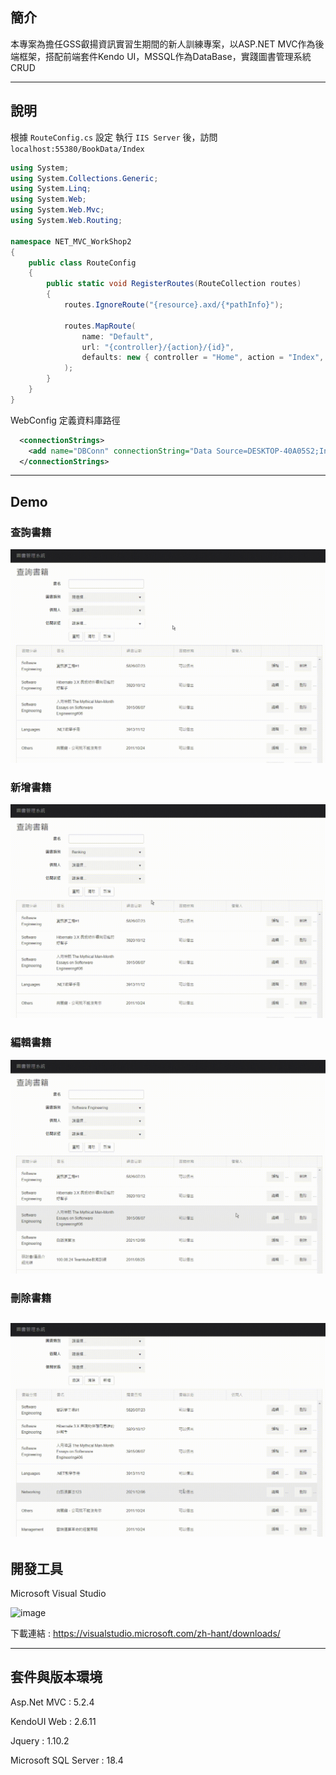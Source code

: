 ## 簡介
本專案為擔任GSS叡揚資訊實習生期間的新人訓練專案，以ASP.NET MVC作為後端框架，搭配前端套件Kendo UI，MSSQL作為DataBase，實踐圖書管理系統CRUD

---

## 說明
根據 ```RouteConfig.cs``` 設定
執行 ```IIS Server``` 後，訪問 ```localhost:55380/BookData/Index```
```C#
using System;
using System.Collections.Generic;
using System.Linq;
using System.Web;
using System.Web.Mvc;
using System.Web.Routing;

namespace NET_MVC_WorkShop2
{
    public class RouteConfig
    {
        public static void RegisterRoutes(RouteCollection routes)
        {
            routes.IgnoreRoute("{resource}.axd/{*pathInfo}");

            routes.MapRoute(
                name: "Default",
                url: "{controller}/{action}/{id}",
                defaults: new { controller = "Home", action = "Index", id = UrlParameter.Optional }
            );
        }
    }
}
```

WebConfig 定義資料庫路徑
```xml
  <connectionStrings>
    <add name="DBConn" connectionString="Data Source=DESKTOP-40A05S2;Initial Catalog=GSSWEB;User ID=sa;Password=123456;" />
  </connectionStrings>
```

---
## Demo
### 查詢書籍
![image](https://github.com/Shih906/Book-Management-System/blob/master/gif/%E6%9F%A5%E8%A9%A2%E6%9B%B8%E7%B1%8D.gif)
### 新增書籍
![image](https://github.com/Shih906/Book-Management-System/blob/master/gif/%E6%96%B0%E5%A2%9E%E6%9B%B8%E7%B1%8D.gif)
### 編輯書籍
![image](https://github.com/Shih906/Book-Management-System/blob/master/gif/%E7%B7%A8%E8%BC%AF%E6%9B%B8%E7%B1%8D.gif)
### 刪除書籍
![image](https://github.com/Shih906/Book-Management-System/blob/master/gif/%E5%88%AA%E9%99%A4%E6%9B%B8%E7%B1%8D.gif)
---

## 開發工具
Microsoft Visual Studio 

![image](https://user-images.githubusercontent.com/88469902/148934026-74a24e50-dcdb-45bc-b3dd-e87fa9223d0d.png)

下載連結 : https://visualstudio.microsoft.com/zh-hant/downloads/

---

## 套件與版本環境

Asp.Net MVC : 5.2.4

KendoUI Web : 2.6.11

Jquery : 1.10.2

Microsoft SQL Server :  18.4
